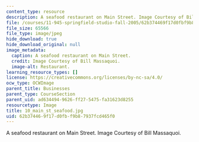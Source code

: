 ```yaml
---
content_type: resource
description: A seafood restaurant on Main Street. Image Courtesy of Bill Massaquoi.
file: /courses/11-945-springfield-studio-fall-2005/62b374469f17d0fbf9b87937fcd465f0_10_main_st_seafood.jpg
file_size: 65566
file_type: image/jpeg
hide_download: true
hide_download_original: null
image_metadata:
  caption: A seafood restaurant on Main Street.
  credit: Image Courtesy of Bill Massaquoi.
  image-alt: Restaurant.
learning_resource_types: []
license: https://creativecommons.org/licenses/by-nc-sa/4.0/
ocw_type: OCWImage
parent_title: Businesses
parent_type: CourseSection
parent_uid: ad634494-9626-ff27-5475-fa31623d8255
resourcetype: Image
title: 10_main_st_seafood.jpg
uid: 62b37446-9f17-d0fb-f9b8-7937fcd465f0
---
```

A seafood restaurant on Main Street. Image Courtesy of Bill Massaquoi.
